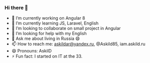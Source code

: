 ### Hi there 👋

- 🔭 I’m currently working on Angular 8
- 🌱 I’m currently learning JS, Laravel, English
- 👯 I’m looking to collaborate on small project in Angular
- 🤔 I’m looking for help with my English
- 💬 Ask me about living in Russia 😄
- 📫 How to reach me: askildar@yandex.ru, @Askild85, iam.askild.ru
- 😄 Pronouns: AskilD
- ⚡ Fun fact: I started on IT at the 33.

